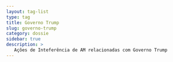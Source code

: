 ```yaml
---
layout: tag-list
type: tag
title: Governo Trump
slug: governo-trump
category: dossie
sidebar: true
description: >
   Ações de Inteferência de AM relacionadas com Governo Trump
---
```

